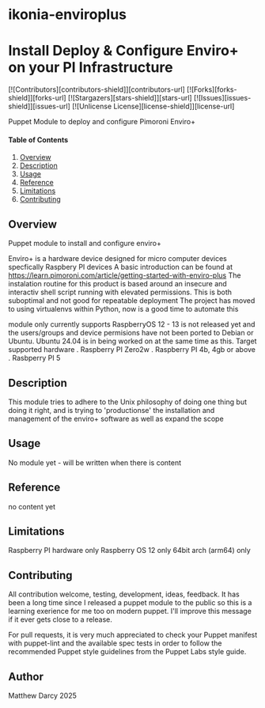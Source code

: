 # ikonia-enviroplus
# Install Deploy & Configure Enviro+ on your PI Infrastructure
[![Contributors][contributors-shield]][contributors-url]
[![Forks][forks-shield]][forks-url]
[![Stargazers][stars-shield]][stars-url]
[![Issues][issues-shield]][issues-url]
[![Unlicense License][license-shield]][license-url]

Puppet Module to deploy and configure Pimoroni Enviro+
#### Table of Contents
1. [Overview](#overview)
1. [Description](#description)
1. [Usage](#usage)
1. [Reference](#reference)
1. [Limitations](#limitations)
1. [Contributing](#contributing)

## Overview

Puppet module to install and configure enviro+

Enviro+ is a hardware device designed for micro computer devices specfically Raspbery PI devices
A basic introduction can be found at https://learn.pimoroni.com/article/getting-started-with-enviro-plus
The instalation routine for this product is based around an insecure and interactiv shell script running with
elevated permissions. This is both suboptimal and not good for repeatable deployment
The project has moved to using virtualenvs within Python, now is a good time to automate this

module only currently supports RaspberryOS 12 - 13 is not released yet and the users/groups and device permisions have not been ported to
Debian or Ubuntu.
Ubuntu 24.04 is in being worked on at the same time as this.
Target supported hardware
. Raspberry PI Zero2w
. Raspberry PI 4b, 4gb or above
. Rasbperry PI 5


## Description

This module tries to adhere to the Unix philosophy of doing one thing
but doing it right, and is trying to 'productionse' the installation and management of the enviro+ software
as well as expand the scope

## Usage

No module yet - will be written when there is content

## Reference

no content yet

## Limitations

Raspberry PI hardware only
Raspberry OS 12 only
64bit arch (arm64) only

## Contributing

All contribution welcome, testing, development, ideas, feedback. It has been a long time since I released a puppet module
to the public so this is a learning exerience for me too on modern puppet. I'll improve this message if it ever gets close to a release.

For pull requests, it is very much appreciated to check your Puppet manifest with puppet-lint
and the available spec tests  in order to follow the recommended Puppet style guidelines
from the Puppet Labs style guide.

## Author

Matthew Darcy 2025
